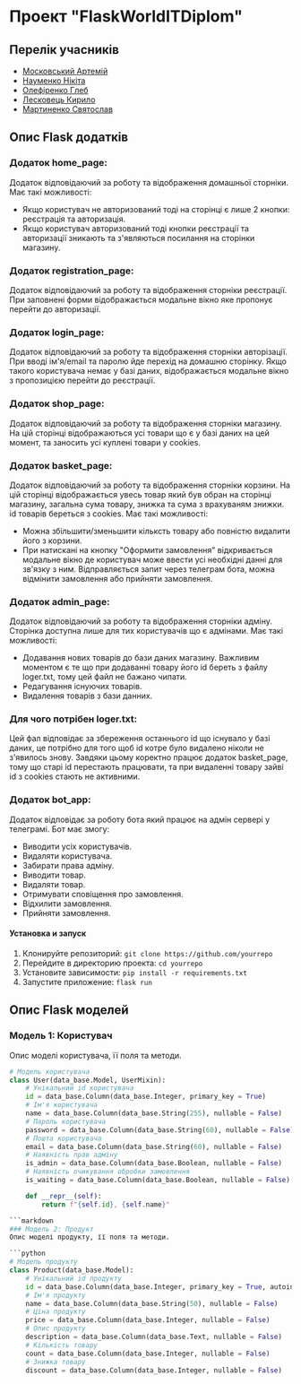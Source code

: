 # Проект "FlaskWorldITDiplom"

## Перелік учасників

- [Московський Артемій]()
- [Науменко Нікіта]()
- [Олефіренко Глеб]()
- [Лесковець Кирило]()
- [Мартиненко Святослав]()

## Опис Flask додатків

### Додаток home_page: 
Додаток відповідаючий за роботу та відображення домашньої сторніки.
Має такі можливості:
 - Якщо користувач не авторизований тоді на сторінці є лише 2 кнопки: реєстрація та авторизація.
 - Якщо користувач авторизований тоді кнопки реєстрації та авторизації зникають та з'являються посилання на сторінки магазину.

### Додаток registration_page: 
Додаток відповідаючий за роботу та відображення сторніки реєстрації. При заповнені форми відображається модальне вікно яке пропонує перейти до авторизації.

### Додаток login_page: 
Додаток відповідаючий за роботу та відображення сторніки авторізації. При вводі ім'я/email та паролю йде перехід на домашню сторінку. Якщо такого користувача немає у базі даних, відображається модальне вікно з пропозицією перейти до реєстрації.

### Додаток shop_page: 
Додаток відповідаючий за роботу та відображення сторніки магазину. На цій сторінці відображаються усі товари що є у базі даних на цей момент, та заносить усі куплені товари у cookies.

### Додаток basket_page: 
Додаток відповідаючий за роботу та відображення сторніки корзини. На цій сторінці відображається увесь товар який був обран на сторінці магазину, загальна сума товару, знижка та сума з врахуваням знижки. id товарів береться з cookies.
Має такі можливості:
- Можна збільшити/зменьшити кільксть товару або повністю видалити його з корзини.
- При натискані на кнопку "Оформити замовлення" відкривається модальне вікно де користувач може ввести усі необхідні данні для зв'язку з ним. Відправляється запит через телеграм бота, можна відмінити замовлення або прийняти замовлення.

### Додаток admin_page: 
Додаток відповідаючий за роботу та відображення сторніки адміну. Сторінка доступна лише для тих користувачів що є адмінами.
Має такі можливості:
- Додавання нових товарів до бази даних магазину. Важливим моментом є те що при додаванні товару його id береть з файлу loger.txt, тому цей файл не бажано чипати.
- Редагування існуючих товарів.
- Видалення товарів з бази данних.

### Для чого потрібен loger.txt:
Цей фал відповідає за збереження останнього id що існувало у базі даних, це потрібно для того щоб id котре було видалено ніколи не з'явилось знову. Завдяки цьому коректно працює додаток basket_page, тому що старі id перестають працювати, та при видаленні товару зайві id з cookies стають не активними.

### Додаток bot_app:
Додаток відповідає за роботу бота який працює на адмін сервері у телеграмі. Бот має змогу:
- Виводити усіх користувачів.
- Видаляти користувача.
- Забирати права адміну.
- Виводити товар.
- Видаляти товар.
- Отримувати сповіщення про замовлення.
- Відхилити замовлення.
- Прийняти замовлення.

#### Установка и запуск
1. Клонируйте репозиторий: `git clone https://github.com/yourrepo`
2. Перейдите в директорию проекта: `cd yourrepo`
3. Установите зависимости: `pip install -r requirements.txt`
4. Запустите приложение: `flask run`

## Опис Flask моделей

### Модель 1: Користувач
Опис моделі користувача, її поля та методи.

```python
# Модель користувача
class User(data_base.Model, UserMixin):
    # Унікальний id користувача
    id = data_base.Column(data_base.Integer, primary_key = True)
    # Ім'я користувача
    name = data_base.Column(data_base.String(255), nullable = False)
    # Пароль користувача
    password = data_base.Column(data_base.String(60), nullable = False)
    # Пошта користувача
    email = data_base.Column(data_base.String(60), nullable = False)
    # Наявність прав адміну
    is_admin = data_base.Column(data_base.Boolean, nullable = False)
    # Наявність очикування обробки замовлення
    is_waiting = data_base.Column(data_base.Boolean, nullable = False)

    def __repr__(self):
        return f"{self.id}, {self.name}"

```markdown
### Модель 2: Продукт
Опис моделі продукту, її поля та методи.

```python
# Модель продукту
class Product(data_base.Model):
    # Унікальний id продукту
    id = data_base.Column(data_base.Integer, primary_key = True, autoincrement=False)
    # Ім'я продукту
    name = data_base.Column(data_base.String(50), nullable = False)
    # Ціна продукту
    price = data_base.Column(data_base.Integer, nullable = False)
    # Опис продукту
    description = data_base.Column(data_base.Text, nullable = False)
    # Кількість товару
    count = data_base.Column(data_base.Integer, nullable = False)
    # Знижка товару
    discount = data_base.Column(data_base.Integer, nullable = False)

